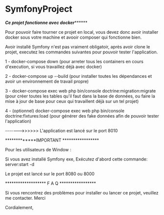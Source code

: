 # SymfonyProject

*******************Ce projet fonctionne avec docker************************* 

Pour pouvoir faire tourner ce projet en local, vous devez donc avoir installer docker sous votre machine et avooir composer qui fonctionne bien.

Avoir installé Symfony n'est pas vraiment obligatoir, après avoir clone le projet, executez les commandes suivantes pour pouvoir tester l'application.

1 - docker-compose down (pour arreter tous les containers en cours d'execution, si vous travaillez déjà avec docker)

2 - docker-compose up --build (pour installer toutes les dépendances et avoir un environnement de travail propre)

3 - docker-compose exec web php bin/console doctrine:migration:migrate (pour créer toutes les tables qu'il faut dans la base de données, ou faire la mise à jour de base pour ceux qui travaillent déjà sur un tel projet)

4 - (optionnel) docker-compose exec web php bin/console doctrine:fixtures:load (pour générer des fake données afin de pouvoir tester l'application)

------->>>>>> L'application est lancé sur le port 8010 



*************IMPORTANT *****************

Pour les utilisateurs de Window : 

Si vous avez installé Symfony exe, Exécutez d'abord cette commande: server:start -d 

Le projet est lancé sur le port 8080 ou 8000



******************* F A Q *****************

Si vous rencontrez des problèmes pour installer ou lancer ce projet, veuillez me contacter. Merci

Cordialement, 


